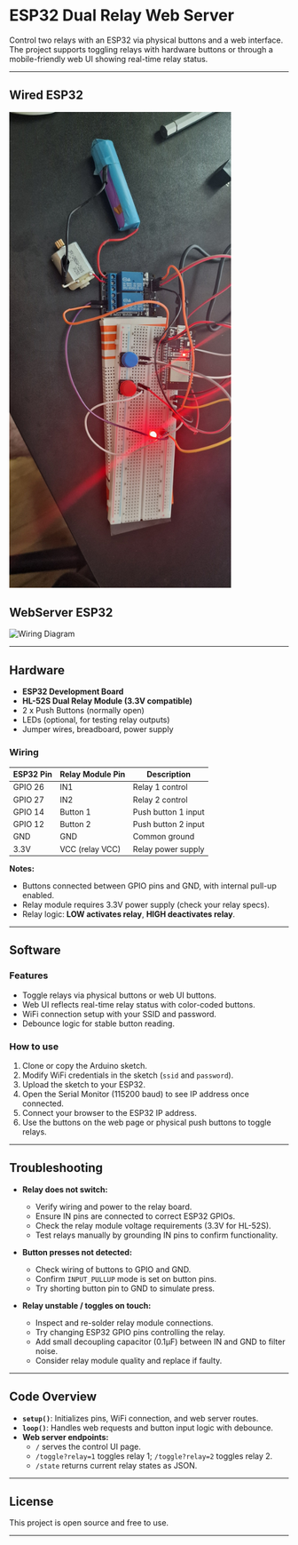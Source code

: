 # ESP32 Dual Relay Web Server

Control two relays with an ESP32 via physical buttons and a web interface. The project supports toggling relays with hardware buttons or through a mobile-friendly web UI showing real-time relay status.

---
## Wired ESP32
<img src="relay-wired.jpg" alt="Wiring Diagram" width="400"/>


## WebServer ESP32
<img src="relay-web-server.jpg" alt="Wiring Diagram" width="400"/>

---
## Hardware

- **ESP32 Development Board**  
- **HL-52S Dual Relay Module (3.3V compatible)**  
- 2 x Push Buttons (normally open)  
- LEDs (optional, for testing relay outputs)  
- Jumper wires, breadboard, power supply

### Wiring

| ESP32 Pin   | Relay Module Pin | Description          |
|-------------|------------------|----------------------|
| GPIO 26     | IN1              | Relay 1 control      |
| GPIO 27     | IN2              | Relay 2 control      |
| GPIO 14     | Button 1         | Push button 1 input  |
| GPIO 12     | Button 2         | Push button 2 input  |
| GND         | GND              | Common ground        |
| 3.3V        | VCC (relay VCC)  | Relay power supply   |

**Notes:**  
- Buttons connected between GPIO pins and GND, with internal pull-up enabled.  
- Relay module requires 3.3V power supply (check your relay specs).  
- Relay logic: **LOW activates relay**, **HIGH deactivates relay**.

---

## Software

### Features

- Toggle relays via physical buttons or web UI buttons.  
- Web UI reflects real-time relay status with color-coded buttons.  
- WiFi connection setup with your SSID and password.  
- Debounce logic for stable button reading.

### How to use

1. Clone or copy the Arduino sketch.  
2. Modify WiFi credentials in the sketch (`ssid` and `password`).  
3. Upload the sketch to your ESP32.  
4. Open the Serial Monitor (115200 baud) to see IP address once connected.  
5. Connect your browser to the ESP32 IP address.  
6. Use the buttons on the web page or physical push buttons to toggle relays.

---

## Troubleshooting

- **Relay does not switch:**  
  - Verify wiring and power to the relay board.  
  - Ensure IN pins are connected to correct ESP32 GPIOs.  
  - Check the relay module voltage requirements (3.3V for HL-52S).  
  - Test relays manually by grounding IN pins to confirm functionality.  

- **Button presses not detected:**  
  - Check wiring of buttons to GPIO and GND.  
  - Confirm `INPUT_PULLUP` mode is set on button pins.  
  - Try shorting button pin to GND to simulate press.  

- **Relay unstable / toggles on touch:**  
  - Inspect and re-solder relay module connections.  
  - Try changing ESP32 GPIO pins controlling the relay.  
  - Add small decoupling capacitor (0.1µF) between IN and GND to filter noise.  
  - Consider relay module quality and replace if faulty.

---

## Code Overview

- **`setup()`**: Initializes pins, WiFi connection, and web server routes.  
- **`loop()`**: Handles web requests and button input logic with debounce.  
- **Web server endpoints:**  
  - `/` serves the control UI page.  
  - `/toggle?relay=1` toggles relay 1; `/toggle?relay=2` toggles relay 2.  
  - `/state` returns current relay states as JSON.

---



## License

This project is open source and free to use.

---

